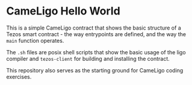 # CameLigo Hello World

This is a simple CameLigo contract that shows the basic structure of a Tezos smart contract - the way entrypoints are defined, and the way the `main` function operates.

The `.sh` files are posix shell scripts that show the basic usage of the ligo compiler and `tezos-client` for building and installing the contract.

This repository also serves as the starting ground for CameLigo coding exercises.
